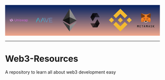 <div align="center">
  <img src="assets/img/banner1.png"/>
</div>

---

# Web3-Resources

A repository to learn all about web3 development easy
